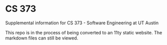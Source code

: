 # CS 373

Supplemental information for CS 373 - Software Engineering at UT Austin

This repo is in the process of being converted to an 11ty static website. The markdown files can still be viewed.
